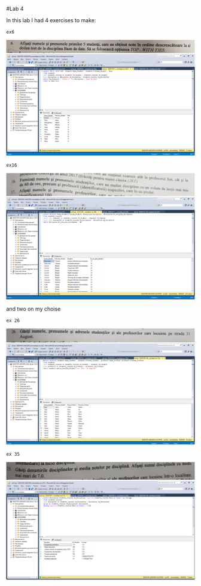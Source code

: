 #Lab 4

  In this lab I had 4 exercises to make:
    
    ex6 
    
![alt text](https://github.com/Edmedinschii/DBLabs/blob/master/lab4/screenshots/ex6Task.PNG )
![alt text](https://github.com/Edmedinschii/DBLabs/blob/master/lab4/screenshots/ex6.PNG )
    
    ex16

![alt text](https://github.com/Edmedinschii/DBLabs/blob/master/lab4/screenshots/ex16Task.PNG )
![alt text](https://github.com/Edmedinschii/DBLabs/blob/master/lab4/screenshots/ex16.PNG )

   and two on my choise
   
    ex 26 

![alt text](https://github.com/Edmedinschii/DBLabs/blob/master/lab4/screenshots/ex26Task.PNG )
![alt text](https://github.com/Edmedinschii/DBLabs/blob/master/lab4/screenshots/ex26.PNG )

    ex 35

![alt text](https://github.com/Edmedinschii/DBLabs/blob/master/lab4/screenshots/ex35Task.PNG )
![alt text](https://github.com/Edmedinschii/DBLabs/blob/master/lab4/screenshots/ex35.PNG )
